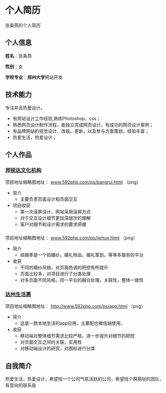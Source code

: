 个人简历
======================
张美燕的个人简历

## 个人信息

**姓名**：张美燕

**性别**：女

**学校专业**：**郑州大学**网站开发


## 技术能力

专注并且热爱设计。

* 有网站设计工作经验,熟练Photoshop，css；
* 熟悉网页设计制作流程，能独立完成网页设计，有成功的网页设计案例；
* 有品牌网站的视觉设计、改版、更新，以及参与方案策划，经验丰富；
* 热爱生活，热爱设计；



## 个人作品

### [邦锐达文化机构](www.beijingbruder.com)
项目地址缩略图地址： www.592php.com/ps/bangrui.html  （png）
- 简介
  + 主要负责页面设计和页面交互
- 项目收获
  + 第一次滚屏设计，网站采用滚屏方式
  + 对于交互设计细节更加深层次的理解
  + 客户对细节和设计需求的要求把握

###
项目地址缩略图地址： www.592php.com/ps/jiehun.html  （png）

- 简介
  + 结婚季是一个拍婚纱，婚礼物品，婚礼策划，等等多服务的平台
- 收获
  + 不同的婚纱风格，对页面色调的把控有所提升
  + 页面比较多，对项目进行了分类处理
  + 对多页面不同风格，同一平台的融合处理，关联性，整体一致性

### [达州生活惠](www.592php.com/ps/app.html)
项目地址缩略图地址： http://www.592php.com/ps/app.html  （png）

- 简介
  + 这是一款本地生活的app应用，主要配合微信端使用，
- 收获
  + 移动端对整体细节需求比较严格，进一步提升对细节的把控
  + 对页面交互之间的关联，实用性
  + 对移动端设计的研究，对图标进行分类


## 自我简介

热爱生活，热爱设计，希望找一个公司气氛活跃的公司，希望找个萌萌哒的团队，有意向的联系我